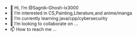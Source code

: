 - 👋 Hi, I’m @Sagnik-Ghosh-lx3000
- 👀 I’m interested in CS,Painting,Literature,and anime/manga
- 🌱 I’m currently learning java/cpp/cybersecurity
- 💞️ I’m looking to collaborate on ...
- 📫 How to reach me ...

<!---
Sagnik-Ghosh-lx3000/Sagnik-Ghosh-lx3000 is a ✨ special ✨ repository because its `README.md` (this file) appears on your GitHub profile.
You can click the Preview link to take a look at your changes.
--->

